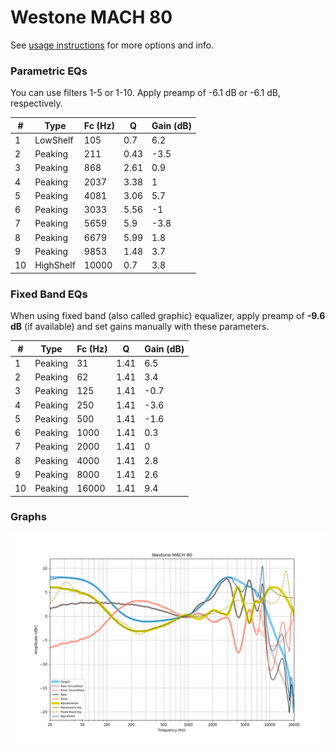 # Westone MACH 80
See [usage instructions](https://github.com/jaakkopasanen/AutoEq#usage) for more options and info.

### Parametric EQs
You can use filters 1-5 or 1-10. Apply preamp of -6.1 dB or -6.1 dB, respectively.

|   # | Type      |   Fc (Hz) |    Q |   Gain (dB) |
|-----|-----------|-----------|------|-------------|
|   1 | LowShelf  |       105 | 0.7  |         6.2 |
|   2 | Peaking   |       211 | 0.43 |        -3.5 |
|   3 | Peaking   |       868 | 2.61 |         0.9 |
|   4 | Peaking   |      2037 | 3.38 |         1   |
|   5 | Peaking   |      4081 | 3.06 |         5.7 |
|   6 | Peaking   |      3033 | 5.56 |        -1   |
|   7 | Peaking   |      5659 | 5.9  |        -3.8 |
|   8 | Peaking   |      6679 | 5.99 |         1.8 |
|   9 | Peaking   |      9853 | 1.48 |         3.7 |
|  10 | HighShelf |     10000 | 0.7  |         3.8 |

### Fixed Band EQs
When using fixed band (also called graphic) equalizer, apply preamp of **-9.6 dB** (if available) and set gains manually with these parameters.

|   # | Type    |   Fc (Hz) |    Q |   Gain (dB) |
|-----|---------|-----------|------|-------------|
|   1 | Peaking |        31 | 1.41 |         6.5 |
|   2 | Peaking |        62 | 1.41 |         3.4 |
|   3 | Peaking |       125 | 1.41 |        -0.7 |
|   4 | Peaking |       250 | 1.41 |        -3.6 |
|   5 | Peaking |       500 | 1.41 |        -1.6 |
|   6 | Peaking |      1000 | 1.41 |         0.3 |
|   7 | Peaking |      2000 | 1.41 |         0   |
|   8 | Peaking |      4000 | 1.41 |         2.8 |
|   9 | Peaking |      8000 | 1.41 |         2.6 |
|  10 | Peaking |     16000 | 1.41 |         9.4 |

### Graphs
![](./Westone%20MACH%2080.png)
